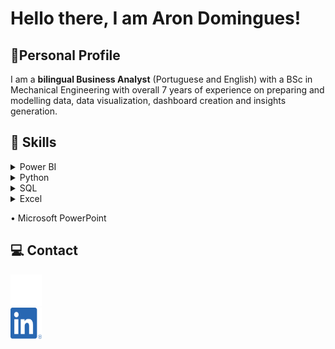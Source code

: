 # Hello there, I am Aron Domingues!

## 📝Personal Profile

I am a **bilingual Business Analyst** (Portuguese and English) with a BSc in Mechanical Engineering
with overall 7 years of experience on preparing and modelling data, data visualization,
dashboard creation and insights generation.



## 📖 Skills

<details>
<summary>Power BI</summary>

- DAX
- ETL
- Data visualization
- RLS security
  
</details>

<details>
<summary>Python</summary>
  
- Data ETL 
- Data plotting
- Statistical analysis
- Machine Learning
  - Clustering
  - PCA Factor Analysis
  - MCA multiple correspondence analysis
  
</details>

<details>
<summary>SQL</summary>
  
- Basic knowledge on querying and extracting data
  
</details>

<details>
<summary>Excel</summary>
  
- Experienced in working with Excel from basics to VBA
  
</details>

• Microsoft PowerPoint



## 💻 Contact

<a href="https://www.instagram.com/arondomingues">  
<img src="Instagram_Glyph_White.png" alt="Instagram Logo" width="50" height="50">
</a>

<br>

<a href="https://www.linkedin.com/in/aron-domingues/">  
<img src="LI-In-Bug.png" alt="Linkedin Logo" width="50" height="50">
</a>


<!---
AronDomingues/AronDomingues is a ✨ special ✨ repository because its `README.md` (this file) appears on your GitHub profile.
You can click the Preview link to take a look at your changes.
--->
